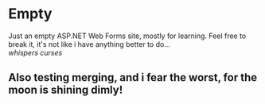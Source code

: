 # Empty

Just an empty ASP.NET Web Forms site, mostly for learning. Feel free to break it, it's not like i have anything better to do...  
*whispers curses*
## Also testing merging, and i fear the worst, for the moon is shining dimly! 
